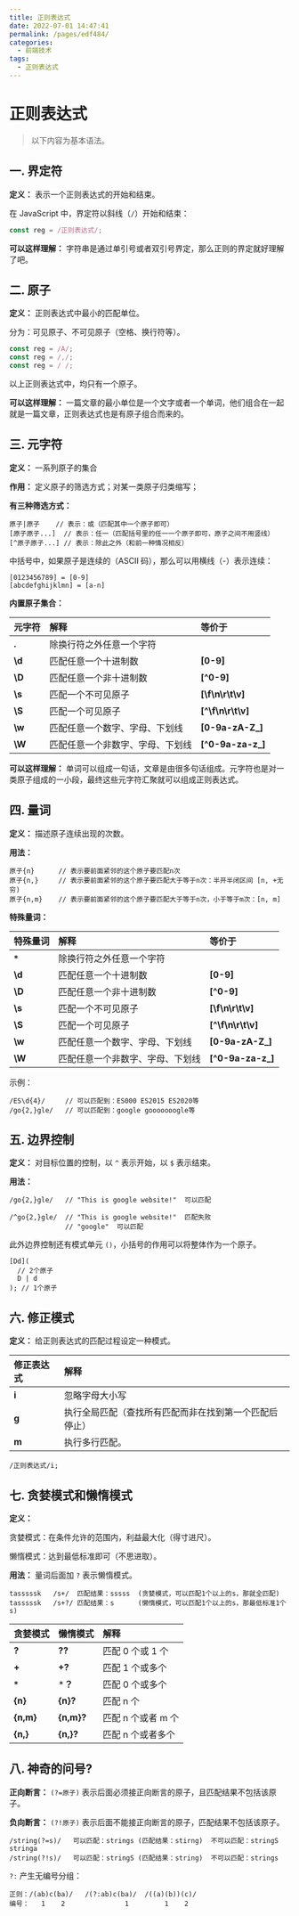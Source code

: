 ```yaml
---
title: 正则表达式
date: 2022-07-01 14:47:41
permalink: /pages/edf484/
categories:
  - 前端技术
tags:
  - 正则表达式
---
```


# 正则表达式

> 以下内容为基本语法。

## 一. 界定符

**定义：** 表示一个正则表达式的开始和结束。

在 JavaScript 中，界定符以斜线（`/`）开始和结束：

```js
const reg = /正则表达式/;
```

**可以这样理解：** 字符串是通过单引号或者双引号界定，那么正则的界定就好理解了吧。

## 二. 原子

**定义：** 正则表达式中最小的匹配单位。

分为：可见原子、不可见原子（空格、换行符等）。

```js
const reg = /A/;
const reg = /,/;
const reg = / /;
```

以上正则表达式中，均只有一个原子。

**可以这样理解：** 一篇文章的最小单位是一个文字或者一个单词，他们组合在一起就是一篇文章，正则表达式也是有原子组合而来的。

## 三. 元字符

**定义：** 一系列原子的集合

**作用：** 定义原子的筛选方式；对某一类原子归类缩写；

**有三种筛选方式：**

```
原子|原子    // 表示：或（匹配其中一个原子即可）
[原子原子...]  // 表示：任一（匹配括号里的任一一个原子即可，原子之间不用竖线）
[^原子原子...] // 表示：除此之外（和前一种情况相反）
```

中括号中，如果原子是连续的（ASCII 码），那么可以用横线（-）表示连续：

```
[0123456789] = [0-9]
[abcdefghijklmn] = [a-n]
```

**内置原子集合：**

| 元字符  | 解释                        | 等价于             |
|:-------|:---------------------------|:------------------|
| **.**  | 除换行符之外任意一个字符       |                   |
| **\d** | 匹配任意一个十进制数           | **[0-9]**         |
| **\D** | 匹配任意一个非十进制数         | **[^0-9]**        |
| **\s** | 匹配一个不可见原子            | **[\f\n\r\t\v]**  |
| **\S** | 匹配一个可见原子              | **[^\f\n\r\t\v]** |
| **\w** | 匹配任意一个数字、字母、下划线   | **[0-9a-zA-Z_]**  |
| **\W** | 匹配任意一个非数字、字母、下划线 | **[^0-9a-za-z_]** |

**可以这样理解：** 单词可以组成一句话，文章是由很多句话组成。元字符也是对一类原子组成的一小段，最终这些元字符汇聚就可以组成正则表达式。


## 四. 量词

**定义：** 描述原子连续出现的次数。

**用法：**

```
原子{n}      // 表示要前面紧邻的这个原子要匹配n次
原子{n,}     // 表示要前面紧邻的这个原子要匹配大于等于n次：半开半闭区间 [n, +无穷)
原子{n,m}    // 表示要前面紧邻的这个原子要匹配大于等于n次，小于等于m次：[n, m]
```

**特殊量词：**

| 特殊量词 | 解释                        | 等价于             |
|:--------|:---------------------------|:------------------|
| **`*`** | 除换行符之外任意一个字符       |                   |
| **\d**  | 匹配任意一个十进制数           | **[0-9]**         |
| **\D**  | 匹配任意一个非十进制数         | **[^0-9]**        |
| **\s**  | 匹配一个不可见原子            | **[\f\n\r\t\v]**  |
| **\S**  | 匹配一个可见原子              | **[^\f\n\r\t\v]** |
| **\w**  | 匹配任意一个数字、字母、下划线   | **[0-9a-zA-Z_]**  |
| **\W**  | 匹配任意一个非数字、字母、下划线 | **[^0-9a-za-z_]** |

示例：

```
/ES\d{4}/     // 可以匹配到：ES000 ES2015 ES2020等
/go{2,}gle/   // 可以匹配到：google gooooooogle等
```

## 五. 边界控制

**定义：** 对目标位置的控制，以 `^` 表示开始，以 `$` 表示结束。

**用法：**

```
/go{2,}gle/   // "This is google website!"  可以匹配

/^go{2,}gle/  // "This is google website!"  匹配失败
              // "google"  可以匹配
```

此外边界控制还有模式单元 `()`，小括号的作用可以将整体作为一个原子。

```
[Dd](
  // 2个原子
  D | d
); // 1个原子
```

## 六. 修正模式

**定义：** 给正则表达式的匹配过程设定一种模式。

| 修正表达式 | 解释                                          |
|:---------|:---------------------------------------------|
| **i**    | 忽略字母大小写                                  |
| **g**    | 执行全局匹配（查找所有匹配而非在找到第一个匹配后停止） |
| **m**    | 执行多行匹配。                                  |

```
/正则表达式/i;
```

## 七. 贪婪模式和懒惰模式

**定义：**

贪婪模式：在条件允许的范围内，利益最大化（得寸进尺）。

懒惰模式：达到最低标准即可（不思进取）。

**用法：** 量词后面加 `?` 表示懒惰模式。

```
tasssssk   /s+/  匹配结果：sssss  (贪婪模式，可以匹配1个以上的s，那就全匹配)
tasssssk   /s+?/ 匹配结果：s      (懒惰模式，可以匹配1个以上的s，那最低标准1个s)
```

| 贪婪模式   | 懒惰模式     | 解释             |
|:----------|:-----------|:-----------------|
| **?**     | **??**     | 匹配 0 个或 1 个   |
| **+**     | **+?**     | 匹配 1 个或多个    |
| **`*`**   | ***？**    | 匹配 0 个或多个    |
| **{n}**   | **{n}?**   | 匹配 n 个         |
| **{n,m}** | **{n,m}?** | 匹配 n 个或者 m 个 |
| **{n,}**  | **{n,}?**  | 匹配 n 个或者多个  |

## 八. 神奇的问号?

**正向断言：** `(?=原子)` 表示后面必须接正向断言的原子，且匹配结果不包括该原子。

**负向断言：** `(?!原子)` 表示后面不能接正向断言的原子，匹配结果不包括该原子。

```
/string(?=s)/   可以匹配：strings (匹配结果：stirng)  不可以匹配：stringS stringa
/string(?!s)/   可以匹配：stringS (匹配结果：string)  不可以匹配：strings
```

`?:` 产生无编号分组：

```
正则：/(ab)c(ba)/   /(?:ab)c(ba)/  /((a)(b))(c)/
编号：   1    2               1         1    2
```






